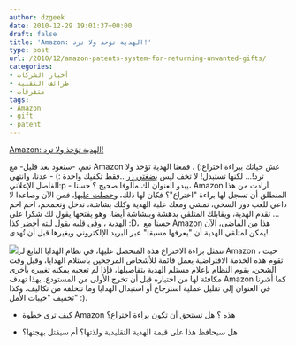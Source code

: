 ```yaml
---
author: dzgeek
date: 2010-12-29 19:01:37+00:00
draft: false
title: 'Amazon: الهدية تؤخذ ولا ترد!'
type: post
url: /2010/12/amazon-patents-system-for-returning-unwanted-gifts/
categories:
- أخبار الشركات
- طرائف التقنية
- متفرقات
tags:
- Amazon
- gift
- patent
---
```


[Amazon: الهدية تؤخذ ولا ترد!](https://www.it-scoop.com/2010/12/amazon-patents…unwanted-gifts/)


نعم، -سنعود بعد قليل- مع Amazon عش حياتك ببراءة اختراع:) ، فمعنا الهدية تؤخذ ولا ترد!... لكنها تستبدل! لا تخف ليس [بضغتي زر](https://www.it-scoop.com/2010/12/double-click-patent/) ..فقط تكفيك واحدة :) - عدنا، وانتهى الفاصل الإعلاني:p - يبدو العنوان لك مألوفا صحيح ؟ حسنا، Amazon أرادت من هذا المنطلق أن تسجل لها براءة "اختراع"؟ فكان لها ذلك، و[حصلت عليها](http://www.washingtonpost.com/wp-dyn/content/article/2010/12/26/AR2010122601836.html?sid=ST2010122601938)، فمن الآن وصاعدا لا داعي للعب دور السخي، تمشي ومعك علبة الهدية وكلك بشاشة، تدخل وتحمحم، احم احم ... تقدم الهدية، ويقابلك المتلقي بدهشة وببشاشة أيضا، وهو يفتحها يقول لك شكرا على الهدية ، وفي قلبه يقول ليته أحضر كذا :D،  حسنا مع Amazon هذا من الماضي، الآن يمكن لمتلقي الهدية أن "يعرفها مسبقا" عبر البريد الإلكتروني ويغيرها قبل أن تُهدى!.

[![](https://www.it-scoop.com/wp-content/uploads/2010/12/012C000003877680.jpg)
](https://www.it-scoop.com/2010/12/amazon-patents-system-for-returning-unwanted-gifts)تتمثل براءة الاختراع هذه المتحصل عليها، في نظام الهدايا التابع لـ Amazon ، حيث تقوم هذه الخدمة الافتراضية بعمل قائمة للأشخاص المرجحين باستلام الهدايا، وقبل وقت الشحن، يقوم النظام بإعلام مستلم الهدية بتفاصيلها، فإذا لم تعجبه يمكنه تغييره بأخرى مكافئة لها من اختياره قبل أن تخرج الأولى من المستودع. بهذا تهدف Amazon كما أشرنا في العنوان إلى تقليل عملية استرجاع أو استبدال الهدايا وما تتخلفه من تكاليف. وكذا تخفيف "خيبات الأمل" :).

- كيف ترى خطوة Amazon هذه ؟ هل تستحق أن تكون براءة اختراع؟

- هل سيحافظ هذا على قيمة الهدية التقليدية ولذتها؟ أم سيقتل بهجتها؟
